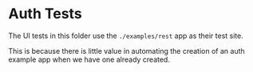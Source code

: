 # Auth Tests

The UI tests in this folder use the `./examples/rest` app as their test site.

This is because there is little value in automating the creation of an auth example app when we have one already created.
